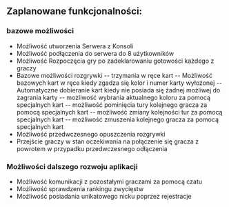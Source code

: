




## Zaplanowane funkcjonalności:
### bazowe możliwości

- Możliwość utworzenia Serwera z Konsoli
- Możliwość podłączenia do serwera do 8 użytkowników
- Możliwość Rozpoczęcia gry po zadeklarowaniu gotowości każdego z graczy
- Bazowe możliwości rozgrywki
-- trzymania w ręce kart
-- Możliwość bazowych kart w ręce kiedy zgadza się kolor i numer karty wyłożonej
-- Automatyczne dobieranie kart kiedy nie posiada się żadnej możliwej do zagrania karty
-- możliwość wybrania aktualnego koloru za pomocą specjalnych kart
-- możliwość pominięcia tury kolejnego gracza za pomocą specjalnych kart
-- możliwość zmiany kolejności tur za pomocą specjalnych kart
-- możliwość zmuszenia kolejnego gracza za pomocą specjalnych kart
- Możliwość przedwczesnego opuszczenia rozgrywki
- Przejście graczy w stan oczekiwania na połączenie się gracza z powrotem w przypadku przedwczesnego odłączenia

### Możliwości dalszego rozwoju aplikacji
- Możliwość komunikacji z pozostałymi graczami za pomocą czatu
- Możliwość sprawdzenia rankingu zwycięstw
- Możliwość posiadania unikatowego nicku poprzez rejestracje
